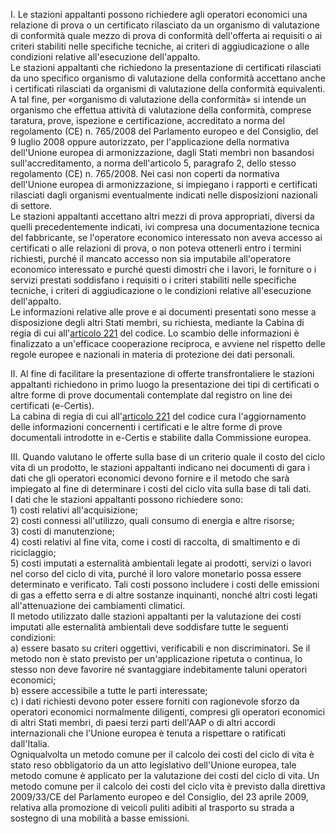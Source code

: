 I. Le stazioni appaltanti possono richiedere agli operatori economici una relazione di prova o un certificato rilasciato da un organismo di valutazione di conformità quale mezzo di prova di conformità dell'offerta ai requisiti o ai criteri stabiliti nelle specifiche tecniche, ai criteri di aggiudicazione o alle condizioni relative all'esecuzione dell'appalto.<br>Le stazioni appaltanti che richiedono la presentazione di certificati rilasciati da uno specifico organismo di valutazione della conformità accettano anche i certificati rilasciati da organismi di valutazione della conformità equivalenti. A tal fine, per «organismo di valutazione della conformità» si intende un organismo che effettua attività di valutazione della conformità, comprese taratura, prove, ispezione e certificazione, accreditato a norma del regolamento (CE) n. 765/2008 del Parlamento europeo e del Consiglio, del 9 luglio 2008 oppure autorizzato, per l'applicazione della normativa dell'Unione europea di armonizzazione, dagli Stati membri non basandosi sull'accreditamento, a norma dell'articolo 5, paragrafo 2, dello stesso regolamento (CE) n. 765/2008. Nei casi non coperti da normativa dell'Unione europea di armonizzazione, si impiegano i rapporti e certificati rilasciati dagli organismi eventualmente indicati nelle disposizioni nazionali di settore.<br>Le stazioni appaltanti accettano altri mezzi di prova appropriati, diversi da quelli precedentemente indicati, ivi compresa una documentazione tecnica del fabbricante, se l'operatore economico interessato non aveva accesso ai certificati o alle relazioni di prova, o non poteva ottenerli entro i termini richiesti, purché il mancato accesso non sia imputabile all'operatore economico interessato e purché questi dimostri che i lavori, le forniture o i servizi prestati soddisfano i requisiti o i criteri stabiliti nelle specifiche tecniche, i criteri di aggiudicazione o le condizioni relative all'esecuzione dell'appalto.<br>Le informazioni relative alle prove e ai documenti presentati sono messe a disposizione degli altri Stati membri, su richiesta, mediante la Cabina di regia di cui all'[articolo 221](/index.html?article=articolo-221&version=2) del codice. Lo scambio delle informazioni è finalizzato a un'efficace cooperazione reciproca, e avviene nel rispetto delle regole europee e nazionali in materia di protezione dei dati personali.

II. Al fine di facilitare la presentazione di offerte transfrontaliere le stazioni appaltanti richiedono in primo luogo la presentazione dei tipi di certificati o altre forme di prove documentali contemplate dal registro on line dei certificati (e-Certis).<br>La cabina di regia di cui all'[articolo 221](/index.html?article=articolo-221&version=2) del codice cura l'aggiornamento delle informazioni concernenti i certificati e le altre forme di prove documentali introdotte in e-Certis e stabilite dalla Commissione europea.

III. Quando valutano le offerte sulla base di un criterio quale il costo del ciclo vita di un prodotto, le stazioni appaltanti indicano nei documenti di gara i dati che gli operatori economici devono fornire e il metodo che sarà impiegato al fine di determinare i costi del ciclo vita sulla base di tali dati.<br>I dati che le stazioni appaltanti possono richiedere sono:<br>1) costi relativi all'acquisizione;<br>2) costi connessi all'utilizzo, quali consumo di energia e altre risorse;<br>3) costi di manutenzione;<br>4) costi relativi al fine vita, come i costi di raccolta, di smaltimento e di riciclaggio;<br>5) costi imputati a esternalità ambientali legate ai prodotti, servizi o lavori nel corso del ciclo di vita, purché il loro valore monetario possa essere determinato e verificato. Tali costi possono includere i costi delle emissioni di gas a effetto serra e di altre sostanze inquinanti, nonché altri costi legati all'attenuazione dei cambiamenti climatici.<br>Il metodo utilizzato dalle stazioni appaltanti per la valutazione dei costi imputati alle esternalità ambientali deve soddisfare tutte le seguenti condizioni:<br>a) essere basato su criteri oggettivi, verificabili e non discriminatori. Se il metodo non è stato previsto per un'applicazione ripetuta o continua, lo stesso non deve favorire né svantaggiare indebitamente taluni operatori economici;<br>b) essere accessibile a tutte le parti interessate;<br>c) i dati richiesti devono poter essere forniti con ragionevole sforzo da operatori economici normalmente diligenti, compresi gli operatori economici di altri Stati membri, di paesi terzi parti dell'AAP o di altri accordi internazionali che l'Unione europea è tenuta a rispettare o ratificati dall'Italia.<br>Ogniqualvolta un metodo comune per il calcolo dei costi del ciclo di vita è stato reso obbligatorio da un atto legislativo dell'Unione europea, tale metodo comune è applicato per la valutazione dei costi del ciclo di vita. Un metodo comune per il calcolo dei costi del ciclo vita è previsto dalla direttiva 2009/33/CE del Parlamento europeo e del Consiglio, del 23 aprile 2009, relativa alla promozione di veicoli puliti adibiti al trasporto su strada a sostegno di una mobilità a basse emissioni.